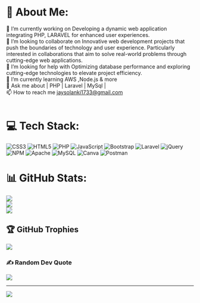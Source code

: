 # 💫 About Me:
🔭 I’m currently working on Developing a dynamic web application integrating PHP, LARAVEL for enhanced user experiences.<br>👯 I’m looking to collaborate on Innovative web development projects that push the boundaries of technology and user experience. Particularly interested in collaborations that aim to solve real-world problems through cutting-edge web applications.<br>🤝 I’m looking for help with Optimizing database performance and exploring cutting-edge technologies to elevate project efficiency.<br>🌱  I’m currently learning AWS ,Node.js & more<br>💬 Ask me about | PHP | Laravel | MySql |<br>📫 How to reach me jaysolanki1733@gmail.com<br><br>


# 💻 Tech Stack:
![CSS3](https://img.shields.io/badge/css3-%231572B6.svg?style=for-the-badge&logo=css3&logoColor=white) ![HTML5](https://img.shields.io/badge/html5-%23E34F26.svg?style=for-the-badge&logo=html5&logoColor=white) ![PHP](https://img.shields.io/badge/php-%23777BB4.svg?style=for-the-badge&logo=php&logoColor=white) ![JavaScript](https://img.shields.io/badge/javascript-%23323330.svg?style=for-the-badge&logo=javascript&logoColor=%23F7DF1E) ![Bootstrap](https://img.shields.io/badge/bootstrap-%238511FA.svg?style=for-the-badge&logo=bootstrap&logoColor=white) ![Laravel](https://img.shields.io/badge/laravel-%23FF2D20.svg?style=for-the-badge&logo=laravel&logoColor=white) ![jQuery](https://img.shields.io/badge/jquery-%230769AD.svg?style=for-the-badge&logo=jquery&logoColor=white) ![NPM](https://img.shields.io/badge/NPM-%23CB3837.svg?style=for-the-badge&logo=npm&logoColor=white) ![Apache](https://img.shields.io/badge/apache-%23D42029.svg?style=for-the-badge&logo=apache&logoColor=white) ![MySQL](https://img.shields.io/badge/mysql-%2300000f.svg?style=for-the-badge&logo=mysql&logoColor=white) ![Canva](https://img.shields.io/badge/Canva-%2300C4CC.svg?style=for-the-badge&logo=Canva&logoColor=white) ![Postman](https://img.shields.io/badge/Postman-FF6C37?style=for-the-badge&logo=postman&logoColor=white)
# 📊 GitHub Stats:
![](https://github-readme-stats.vercel.app/api?username=Jay-Solanki-31&theme=radical&hide_border=false&include_all_commits=false&count_private=false)<br/>
![](https://github-readme-streak-stats.herokuapp.com/?user=Jay-Solanki-31&theme=radical&hide_border=false)<br/>
![](https://github-readme-stats.vercel.app/api/top-langs/?username=Jay-Solanki-31&theme=radical&hide_border=false&include_all_commits=false&count_private=false&layout=compact)

## 🏆 GitHub Trophies
![](https://github-profile-trophy.vercel.app/?username=Jay-Solanki-31&theme=radical&no-frame=false&no-bg=true&margin-w=4)

### ✍️ Random Dev Quote
![](https://quotes-github-readme.vercel.app/api?type=horizontal&theme=radical)

---
[![](https://visitcount.itsvg.in/api?id=Jay-Solanki-31&icon=0&color=0)](https://visitcount.itsvg.in)

<!-- Proudly created with GPRM ( https://gprm.itsvg.in ) -->
